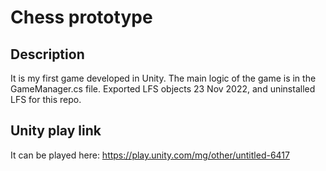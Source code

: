 # Chess prototype

## Description

It is my first game developed in Unity. The main logic of the game is in the GameManager.cs file.
Exported LFS objects 23 Nov 2022, and uninstalled LFS for this repo.

## Unity play link
It can be played here: https://play.unity.com/mg/other/untitled-6417
